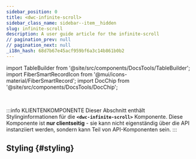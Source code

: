 ```yaml
---
sidebar_position: 0
title: <dwc-infinite-scroll>
sidebar_class_name: sidebar--item__hidden
slug: infinite-scroll
description: A user guide article for the infinite-scroll
// pagination_prev: null
// pagination_next: null
_i18n_hash: 68d7b67e45acf959bf6a3c14b861b0b2
---
```

import TableBuilder from '@site/src/components/DocsTools/TableBuilder';
import FiberSmartRecordIcon from '@mui/icons-material/FiberSmartRecord';
import DocChip from '@site/src/components/DocsTools/DocChip';

<DocChip chip='shadow' />

<br />

:::info KLIENTENKOMPONENTE
Dieser Abschnitt enthält Stylinginformationen für die **`<dwc-infinite-scroll>`** Komponente. Diese Komponente ist **nur clientseitig** - sie kann nicht eigenständig über die API instanziiert werden, sondern kann Teil von API-Komponenten sein.
:::

## Styling {#styling}

<TableBuilder name="dwc-infinite-scroll" clientComponent />
